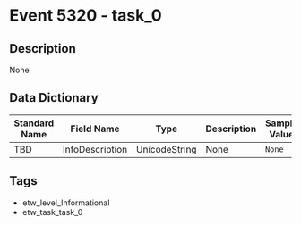 # Event 5320 - task_0

## Description
None

## Data Dictionary
|Standard Name|Field Name|Type|Description|Sample Value|
|---|---|---|---|---|
|TBD|InfoDescription|UnicodeString|None|`None`|

## Tags
* etw_level_Informational
* etw_task_task_0